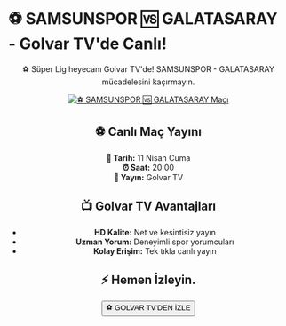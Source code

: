 <h1>⚽️ SAMSUNSPOR 🆚 GALATASARAY - Golvar TV'de Canlı!</h1>

<center>
  <div class="content">
    <section id="samsun-galatasaray">
      <p>⚽️ Süper Lig heyecanı Golvar TV'de! SAMSUNSPOR - GALATASARAY mücadelesini kaçırmayın.</p>
      <a href="https://canlimacinizle.blogspot.com/" title="⚽️ SAMSUNSPOR 🆚 GALATASARAY Canlı İzle" target="_blank">
        <img src="https://i.ibb.co/5K7Ks6w/zzzz3.gif" alt="⚽️ SAMSUNSPOR 🆚 GALATASARAY Maçı">
      </a>
      <p>
        <h2>⚽️ Canlı Maç Yayını</h2>
        <strong>📅 Tarih:</strong> 11 Nisan Cuma<br>
        <strong>⏰ Saat:</strong> 20:00<br>
        <strong>📡 Yayın:</strong> Golvar TV
      </p>
    </section>
    <section id="neden-golvar">
      <h2>📺 Golvar TV Avantajları</h2>
      <ul>
        <li><strong>HD Kalite:</strong> Net ve kesintisiz yayın</li>
        <li><strong>Uzman Yorum:</strong> Deneyimli spor yorumcuları</li>
        <li><strong>Kolay Erişim:</strong> Tek tıkla canlı yayın</li>
      </ul>
    </section>
    <section id="canli-mac-linki">
      <h2>⚡ Hemen İzleyin.</h2>
      <a href="https://canlimacinizle.blogspot.com/" target="_blank">
        <button>⚽️ GOLVAR TV'DEN İZLE</button>
      </a>
    </section>
  </div>
</center>
